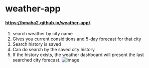 # weather-app
#### https://bmaha2.github.io/weather-app/.
1. search weather by city name
2. Gives you current considitions and 5-day forecast for that city
3. Search history is saved
4. Can do search by the saved city history
5. If the history exists, the weather dashboard will present the last searched city forecast.
![image](https://user-images.githubusercontent.com/58144039/79060486-60129780-7c3a-11ea-9e79-822c8f5dbbad.png)

